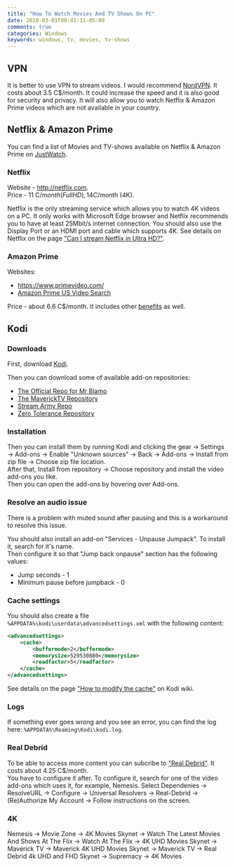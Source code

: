 ```yaml
---
title: "How To Watch Movies And TV Shows On PC"
date: 2018-03-01T00:41:11-05:00
comments: true
categories: Windows
keywords: windows, tv, movies, tv-shows
---
```


## VPN 

It is better to use VPN to stream videos. I would recommend [NordVPN](https://nordvpn.com). It costs about 3.5 C$/month. It could increase the speed and it is also good for security and privacy. It will also allow you to watch Netflix & Amazon Prime videos which are not available in your country.

## Netflix & Amazon Prime

You can find a list of Movies and TV-shows available on Netflix & Amazon Prime on [JustWatch](https://www.justwatch.com/).

### Netflix 

Website - http://netflix.com.  
Price - 11 C$/month (FullHD), 14 C$/month (4K).

Netflix is the only streaming service which allows you to watch 4K videos on a PC. It only works with Microsoft Edge browser and Netflix recommends you to have at least 25Mbit/s internet connection. You should also use the Display Port or an HDMI port and cable which supports 4K. See details on Netflix on the page ["Can I stream Netflix in Ultra HD?"](https://help.netflix.com/en/node/13444).

### Amazon Prime

Websites:

* https://www.primevideo.com/
* [Amazon Prime US Video Search](https://www.amazon.com/Amazon-Video/b/ref=topnav_storetab_atv?_encoding=UTF8&node=2858778011)

Price - about 6.6 C$/month. It includes other [benefits](https://www.amazon.com/gp/help/customer/display.html?nodeId=201910360) as well.

## Kodi

### Downloads
First, download [Kodi](https://kodi.tv/).

Then you can download some of available add-on repositories:

* [The Official Repo for Mr Blamo](http://repo.mrblamo.xyz)
* [The MaverickTV Repository](http://mavericktv.net/mavrepo/)
* [Stream Army Repo](https://github.com/nemesis668/repository.streamarmy/blob/master/zips/repository.StreamArmy/)
* [Zero Tolerance Repository](http://repozip.zerotolerance.gq/)

### Installation
Then you can install them by running Kodi and clicking the gear -> Settings -> Add-ons -> Enable "Unknown sources" -> Back -> Add-ons -> Install from zip file -> Choose zip file location.  
After that, Install from repository -> Choose repository and install the video add-ons you like.  
Then you can open the add-ons by hovering over Add-ons.

### Resolve an audio issue
There is a problem with muted sound after pausing and this is a workaround to resolve this issue.

You should also install an add-on "Services - Unpause Jumpack". To install it, search for it's name.  
Then configure it so that "Jump back onpause" section has the following values:

* Jump seconds - 1
* Minimum pause before jumpback - 0

### Cache settings
You should also create a file `%APPDATA%\kodi\userdata\advancedsettings.xml` with the following content:  

```xml
<advancedsettings>
    <cache>
        <buffermode>2</buffermode>
        <memorysize>529530880</memorysize>
        <readfactor>5</readfactor>
    </cache>
</advancedsettings>
```

See details on the page ["How to modify the cache"](https://kodi.wiki/view/HOW-TO:Modify_the_cache) on Kodi wiki.

### Logs
If something ever goes wrong and you see an error, you can find the log here: `%APPDATA%\Roaming\Kodi\kodi.log`.  

### Real Debrid
To be able to access more content you can subcribe to ["Real Debrid"](http://real-debrid.com/?id=2307762). It costs about 4.25 C$/month.  
You have to configure it after. To configure it, search for one of the video add-ons which uses it, for example, Nemesis. Select Dependenies -> ResolveURL -> Configure -> Universal Resolvers -> Real-Debrid -> (Re)Authorize My Account -> Follow instructions on the screen.

### 4K

Nemesis -> Movie Zone -> 4K Movies
Skynet -> Watch The Latest Movies And Shows At The Flix -> Watch At The Flix -> 4K UHD Movies
Skynet -> Maverick TV -> Maverick 4K UHD Movies
Skynet -> Maverick TV -> Real Debrid 4k UHD and FHD
Skynet -> Supremacy -> 4K Movies
